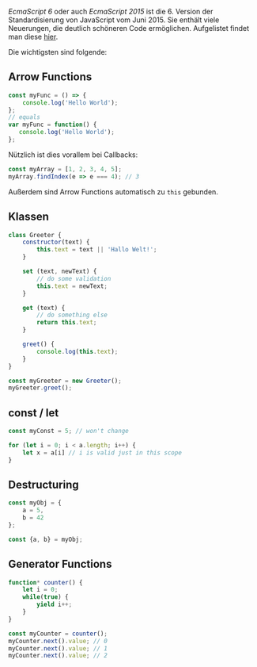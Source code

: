 _EcmaScript 6_ oder auch _EcmaScript 2015_ ist die 6. Version der Standardisierung von JavaScript vom Juni 2015. Sie enthält viele Neuerungen, die deutlich schöneren Code ermöglichen. Aufgelistet findet man diese [hier](http://es6-features.org/#Constants).

Die wichtigsten sind folgende:

## Arrow Functions

```js
const myFunc = () => {
    console.log('Hello World');
};
// equals
var myFunc = function() {
   console.log('Hello World');
};
```

Nützlich ist dies vorallem bei Callbacks:

```js
const myArray = [1, 2, 3, 4, 5];
myArray.findIndex(e => e === 4); // 3
```

Außerdem sind Arrow Functions automatisch zu `this` gebunden.

## Klassen

```js
class Greeter {
    constructor(text) {
        this.text = text || 'Hallo Welt!';
    }

    set (text, newText) {
        // do some validation
        this.text = newText;
    }

    get (text) {
        // do something else
        return this.text;
    }

    greet() {
        console.log(this.text);
    }
}

const myGreeter = new Greeter();
myGreeter.greet();
```

## const / let

```js
const myConst = 5; // won't change

for (let i = 0; i < a.length; i++) {
    let x = a[i] // i is valid just in this scope
}
```

## Destructuring

```js
const myObj = {
    a = 5,
    b = 42
};

const {a, b} = myObj;
```

## Generator Functions

```js
function* counter() {
    let i = 0;
    while(true) {
        yield i++;
    }
}

const myCounter = counter();
myCounter.next().value; // 0
myCounter.next().value; // 1
myCounter.next().value; // 2
```



